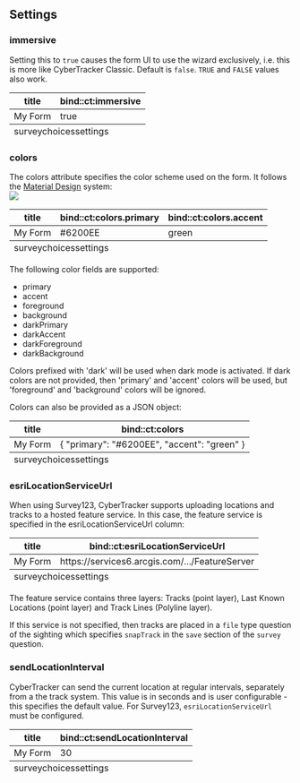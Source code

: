 ## Settings

### immersive
Setting this to `true` causes the form UI to use the wizard exclusively, i.e. this is more like CyberTracker Classic. Default is `false`. `TRUE` and `FALSE` values also work.
<table class="xlsTable">
  <thead>
    <tr>
      <th>title</th>
      <th>bind::ct:immersive</th>
    </tr>
  </thead>
  <tbody>
    <tr>
      <td>My Form</td>
      <td>true</td>
    </tr>
  </tbody>
  <tfoot>
    <tr>
      <td class="sheets" colspan="3"><span>survey</span><span>choices</span><span class="active">settings</span></td>      
    </tr>
  </tfoot>
</table>

### colors
The colors attribute specifies the color scheme used on the form. It follows the [Material Design](https://m2.material.io/design/color/the-color-system.html) system:
<br/><img src="{{ site.baseurl }}/assets/xlsform/material_design.png" />

<table class="xlsTable">
  <thead>
    <tr>
      <th>title</th>
      <th>bind::ct:colors.primary</th>
      <th>bind::ct:colors.accent</th>
    </tr>
  </thead>
  <tbody>
    <tr>
      <td>My Form</td>
      <td>#6200EE</td>
      <td>green</td>
    </tr>
  </tbody>
  <tfoot>
    <tr>
      <td class="sheets" colspan="3"><span>survey</span><span>choices</span><span class="active">settings</span></td>      
    </tr>
  </tfoot>
</table>

The following color fields are supported:
- primary
- accent
- foreground
- background
- darkPrimary
- darkAccent
- darkForeground
- darkBackground

Colors prefixed with 'dark' will be used when dark mode is activated. If dark colors are not provided, then 'primary' and 'accent' colors will be used, but 'foreground' and 'background' colors will be ignored.

Colors can also be provided as a JSON object:

<table class="xlsTable">
  <thead>
    <tr>
      <th>title</th>
      <th>bind::ct:colors</th>
    </tr>
  </thead>
  <tbody>
    <tr>
      <td>My Form</td>
      <td>{ "primary": "#6200EE", "accent": "green" }</td>
    </tr>
  </tbody>
  <tfoot>
    <tr>
      <td class="sheets" colspan="3"><span>survey</span><span>choices</span><span class="active">settings</span></td>      
    </tr>
  </tfoot>
</table>

### esriLocationServiceUrl

When using Survey123, CyberTracker supports uploading locations and tracks to a hosted feature service. In this case, the feature service is specified in the esriLocationServiceUrl column:

<table class="xlsTable">
  <thead>
    <tr>
      <th>title</th>
      <th>bind::ct:esriLocationServiceUrl</th>
    </tr>
  </thead>
  <tbody>
    <tr>
      <td>My Form</td>
      <td>https://services6.arcgis.com/.../FeatureServer</td>
    </tr>
  </tbody>
  <tfoot>
    <tr>
      <td class="sheets" colspan="3"><span>survey</span><span>choices</span><span class="active">settings</span></td>      
    </tr>
  </tfoot>
</table>

The feature service contains three layers: Tracks (point layer), Last Known Locations (point layer) and Track Lines (Polyline layer). 

If this service is not specified, then tracks are placed in a `file` type question of the sighting which specifies `snapTrack` in the `save` section of the `survey` question. 

### sendLocationInterval

CyberTracker can send the current location at regular intervals, separately from a the track system. This value is in seconds and is user configurable - this specifies the default value. For Survey123, `esriLocationServiceUrl` must be configured.

<table class="xlsTable">
  <thead>
    <tr>
      <th>title</th>
      <th>bind::ct:sendLocationInterval</th>
    </tr>
  </thead>
  <tbody>
    <tr>
      <td>My Form</td>
      <td>30</td>
    </tr>
  </tbody>
  <tfoot>
    <tr>
      <td class="sheets" colspan="3"><span>survey</span><span>choices</span><span class="active">settings</span></td>      
    </tr>
  </tfoot>
</table>

